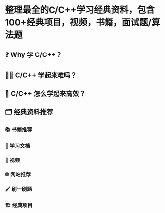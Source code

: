 # 整理最全的C/C++学习经典资料，包含100+经典项目，视频，书籍，面试题/算法题

## ❓ Why 学 C/C++？
## 🤦‍♂ C/C++ 学起来难吗？
## 🏃 C/C++ 怎么学起来高效？
## 🗂 经典资料推荐
### 📚 书籍推荐
### 📁 学习文档
### 📀 视频
### 🌐 网站推荐
### 🖌 刷一刷题
### 🏗 经典项目
